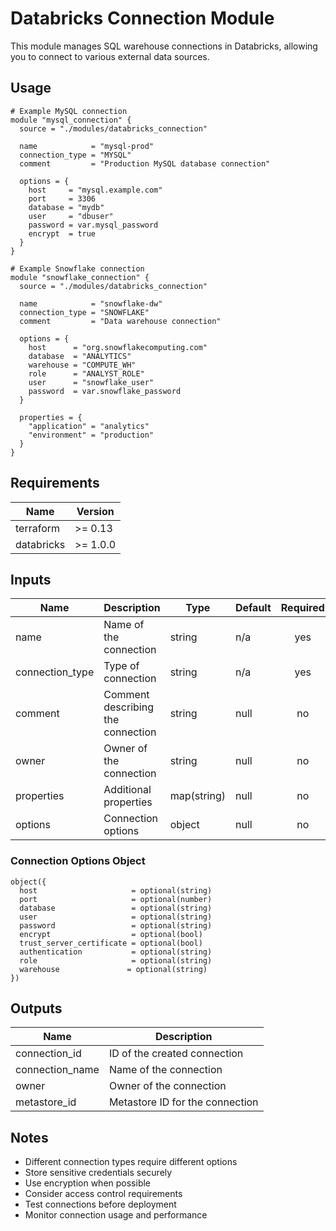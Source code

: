 # Databricks Connection Module

This module manages SQL warehouse connections in Databricks, allowing you to connect to various external data sources.

## Usage

```hcl
# Example MySQL connection
module "mysql_connection" {
  source = "./modules/databricks_connection"

  name            = "mysql-prod"
  connection_type = "MYSQL"
  comment         = "Production MySQL database connection"
  
  options = {
    host     = "mysql.example.com"
    port     = 3306
    database = "mydb"
    user     = "dbuser"
    password = var.mysql_password
    encrypt  = true
  }
}

# Example Snowflake connection
module "snowflake_connection" {
  source = "./modules/databricks_connection"

  name            = "snowflake-dw"
  connection_type = "SNOWFLAKE"
  comment         = "Data warehouse connection"
  
  options = {
    host      = "org.snowflakecomputing.com"
    database  = "ANALYTICS"
    warehouse = "COMPUTE_WH"
    role      = "ANALYST_ROLE"
    user      = "snowflake_user"
    password  = var.snowflake_password
  }
  
  properties = {
    "application" = "analytics"
    "environment" = "production"
  }
}
```

## Requirements

| Name | Version |
|------|---------|
| terraform | >= 0.13 |
| databricks | >= 1.0.0 |

## Inputs

| Name | Description | Type | Default | Required |
|------|-------------|------|---------|:--------:|
| name | Name of the connection | string | n/a | yes |
| connection_type | Type of connection | string | n/a | yes |
| comment | Comment describing the connection | string | null | no |
| owner | Owner of the connection | string | null | no |
| properties | Additional properties | map(string) | null | no |
| options | Connection options | object | null | no |

### Connection Options Object

```hcl
object({
  host                     = optional(string)
  port                     = optional(number)
  database                 = optional(string)
  user                     = optional(string)
  password                 = optional(string)
  encrypt                  = optional(bool)
  trust_server_certificate = optional(bool)
  authentication           = optional(string)
  role                     = optional(string)
  warehouse               = optional(string)
})
```

## Outputs

| Name | Description |
|------|-------------|
| connection_id | ID of the created connection |
| connection_name | Name of the connection |
| owner | Owner of the connection |
| metastore_id | Metastore ID for the connection |

## Notes

- Different connection types require different options
- Store sensitive credentials securely
- Use encryption when possible
- Consider access control requirements
- Test connections before deployment
- Monitor connection usage and performance